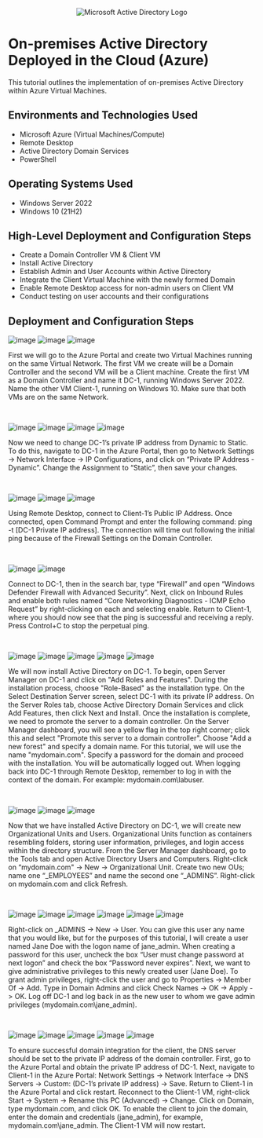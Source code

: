 <p align="center">
<img src="https://i.imgur.com/pU5A58S.png" alt="Microsoft Active Directory Logo"/>
</p>

<h1>On-premises Active Directory Deployed in the Cloud (Azure)</h1>
This tutorial outlines the implementation of on-premises Active Directory within Azure Virtual Machines.<br />


<h2>Environments and Technologies Used</h2>

- Microsoft Azure (Virtual Machines/Compute)
- Remote Desktop
- Active Directory Domain Services
- PowerShell

<h2>Operating Systems Used </h2>

- Windows Server 2022
- Windows 10 (21H2)

<h2>High-Level Deployment and Configuration Steps</h2>

- Create a Domain Controller VM & Client VM
- Install Active Directory
- Establish Admin and User Accounts within Active Directory
- Integrate the Client Virtual Machine with the newly formed Domain
- Enable Remote Desktop access for non-admin users on Client VM
- Conduct testing on user accounts and their configurations

<h2>Deployment and Configuration Steps</h2>

![image](https://github.com/jamstylr/configure-ad/assets/159660523/7f5ac833-16a8-404f-a347-f315ef5ff19b)
![image](https://github.com/jamstylr/configure-ad/assets/159660523/205f6eff-4e08-4c79-ba86-90a1c93ec29c)
![image](https://github.com/jamstylr/configure-ad/assets/159660523/5a4ab74f-add6-4536-9395-c82411fd4fdf)
<p>
First we will go to the Azure Portal and create two Virtual Machines running on the same Virtual Network. The first VM we create will be a Domain Controller and the second VM will be a Client machine. Create the first VM as a Domain Controller and name it DC-1, running Windows Server 2022. Name the other VM Client-1, running on Windows 10. Make sure that both VMs are on the same Network.
</p>
<br />

![image](https://github.com/jamstylr/configure-ad/assets/159660523/611bd5fd-3171-4a7f-9cd5-9270dbde690f)
![image](https://github.com/jamstylr/configure-ad/assets/159660523/f8be014b-78b9-46e7-b27c-cf9cec4ae470)
![image](https://github.com/jamstylr/configure-ad/assets/159660523/6b16f609-f8d9-493d-a444-0b332bc9e8a4)
![image](https://github.com/jamstylr/configure-ad/assets/159660523/adb9b539-c4f1-4428-a3da-71d77a79aae1)
<p>
Now we need to change DC-1’s private IP address from Dynamic to Static. To do this, navigate to DC-1 in the Azure Portal, then go to Network Settings -> Network Interface -> IP Configurations, and click on “Private IP Address - Dynamic”. Change the Assignment to “Static”, then save your changes.
</p>
<br />

![image](https://github.com/jamstylr/configure-ad/assets/159660523/e8d50885-4e61-4ede-bea1-a23786d3b79e)
![image](https://github.com/jamstylr/configure-ad/assets/159660523/0f88868d-07dd-4c61-80a9-0fec64d65e6b)
![image](https://github.com/jamstylr/configure-ad/assets/159660523/e3152a7e-05c0-4f11-a624-a7c4814e07eb)
<p>
Using Remote Desktop, connect to Client-1’s Public IP Address. Once connected, open Command Prompt and enter the following command: ping -t [DC-1 Private IP address]. The connection will time out following the initial ping because of the Firewall Settings on the Domain Controller.
</p>
<br />

![image](https://github.com/jamstylr/configure-ad/assets/159660523/1b241b2e-9c43-433f-80ec-ecd71ee4c38c)
![image](https://github.com/jamstylr/configure-ad/assets/159660523/719bae7d-6b39-4b3c-a56a-fe8ddba322a3)
<p>
Connect to DC-1, then in the search bar, type “Firewall” and open “Windows Defender Firewall with Advanced Security”. Next, click on Inbound Rules and enable both rules named “Core Networking Diagnostics - ICMP Echo Request” by right-clicking on each and selecting enable. Return to Client-1, where you should now see that the ping is successful and receiving a reply. Press Control+C to stop the perpetual ping.
</p>
<br />

![image](https://github.com/jamstylr/configure-ad/assets/159660523/c20035b7-9e60-4631-8315-88ac801e933d)
![image](https://github.com/jamstylr/configure-ad/assets/159660523/e0d8f466-39ca-431d-be13-65a15a3676af)
![image](https://github.com/jamstylr/configure-ad/assets/159660523/e65b5259-585c-423f-96ab-ef626489ff1a)
![image](https://github.com/jamstylr/configure-ad/assets/159660523/6af6dd36-3829-4945-bd9a-c7061ccb8335)
![image](https://github.com/jamstylr/configure-ad/assets/159660523/469c0d7b-7d7d-4b7c-9884-f672c3fca1dc)
<p>
We will now install Active Directory on DC-1. To begin, open Server Manager on DC-1 and click on "Add Roles and Features". During the installation process, choose "Role-Based" as the installation type. On the Select Destination Server screen, select DC-1 with its private IP address. On the Server Roles tab, choose Active Directory Domain Services and click Add Features, then click Next and Install. Once the installation is complete, we need to promote the server to a domain controller. On the Server Manager dashboard, you will see a yellow flag in the top right corner; click this and select "Promote this server to a domain controller". Choose "Add a new forest" and specify a domain name. For this tutorial, we will use the name "mydomain.com". Specify a password for the domain and proceed with the installation. You will be automatically logged out. When logging back into DC-1 through Remote Desktop, remember to log in with the context of the domain. For example: mydomain.com\labuser.
</p>
<br />

![image](https://github.com/jamstylr/configure-ad/assets/159660523/34a2b5b3-080a-410e-a035-09014684bb10)
![image](https://github.com/jamstylr/configure-ad/assets/159660523/2d089568-d299-42b2-9404-32727254decf)
![image](https://github.com/jamstylr/configure-ad/assets/159660523/e40bc1d5-38be-4f0e-9e9e-01cdcf3194dc)
<p>
Now that we have installed Active Directory on DC-1, we will create new Organizational Units and Users. Organizational Units function as containers resembling folders, storing user information, privileges, and login access within the directory structure. From the Server Manager dashboard, go to the Tools tab and open Active Directory Users and Computers. Right-click on “mydomain.com" -> New -> Organizational Unit. Create two new OUs; name one “_EMPLOYEES” and name the second one “_ADMINS”. Right-click on mydomain.com and click Refresh.
</p>
<br />

![image](https://github.com/jamstylr/configure-ad/assets/159660523/2887414c-bd89-4879-82bc-ccb729cea583)
![image](https://github.com/jamstylr/configure-ad/assets/159660523/24c0cc0b-1517-4727-9a7d-4e40297ac309)
![image](https://github.com/jamstylr/configure-ad/assets/159660523/151dcf28-4835-4776-890c-168414ee5da2)
![image](https://github.com/jamstylr/configure-ad/assets/159660523/29d4f809-e229-46e7-baff-4cb5d4987731)
![image](https://github.com/jamstylr/configure-ad/assets/159660523/8031d74f-3a64-4604-b83c-f8090830e818)
![image](https://github.com/jamstylr/configure-ad/assets/159660523/4fe4e4b4-0073-403a-aff2-c3a4bfe77e74)
<p>
Right-click on _ADMINS -> New -> User. You can give this user any name that you would like, but for the purposes of this tutorial, I will create a user named Jane Doe with the logon name of jane_admin. When creating a password for this user, uncheck the box “User must change password at next logon” and check the box “Password never expires”. Next, we want to give administrative privileges to this newly created user (Jane Doe). To grant admin privileges, right-click the user and go to Properties -> Member Of -> Add. Type in Domain Admins and click Check Names -> OK -> Apply -> OK. Log off DC-1 and log back in as the new user to whom we gave admin privileges (mydomain.com\jane_admin).
</p>
<br />

![image](https://github.com/jamstylr/configure-ad/assets/159660523/1dda0deb-4886-49d4-82c5-45f62e1c794f)
![image](https://github.com/jamstylr/configure-ad/assets/159660523/a6e121b9-1232-4d98-ad2b-024281330fae)
![image](https://github.com/jamstylr/configure-ad/assets/159660523/3994054d-e7d8-45eb-8b3a-37e69e239c75)
![image](https://github.com/jamstylr/configure-ad/assets/159660523/4eee0056-5fc9-42e8-a2da-f2137d855d7c)
![image](https://github.com/jamstylr/configure-ad/assets/159660523/b513a606-a91c-4a51-9491-cc7b656e6c18)
<p>
To ensure successful domain integration for the client, the DNS server should be set to the private IP address of the domain controller. First, go to the Azure Portal and obtain the private IP address of DC-1. Next, navigate to Client-1 in the Azure Portal: Network Settings -> Network Interface -> DNS Servers -> Custom: (DC-1’s private IP address) -> Save. Return to Client-1 in the Azure Portal and click restart. Reconnect to the Client-1 VM, right-click Start -> System -> Rename this PC (Advanced) -> Change. Click on Domain, type mydomain.com, and click OK. To enable the client to join the domain, enter the domain and credentials (jane_admin), for example, mydomain.com\jane_admin. The Client-1 VM will now restart.
</p>
<br />
